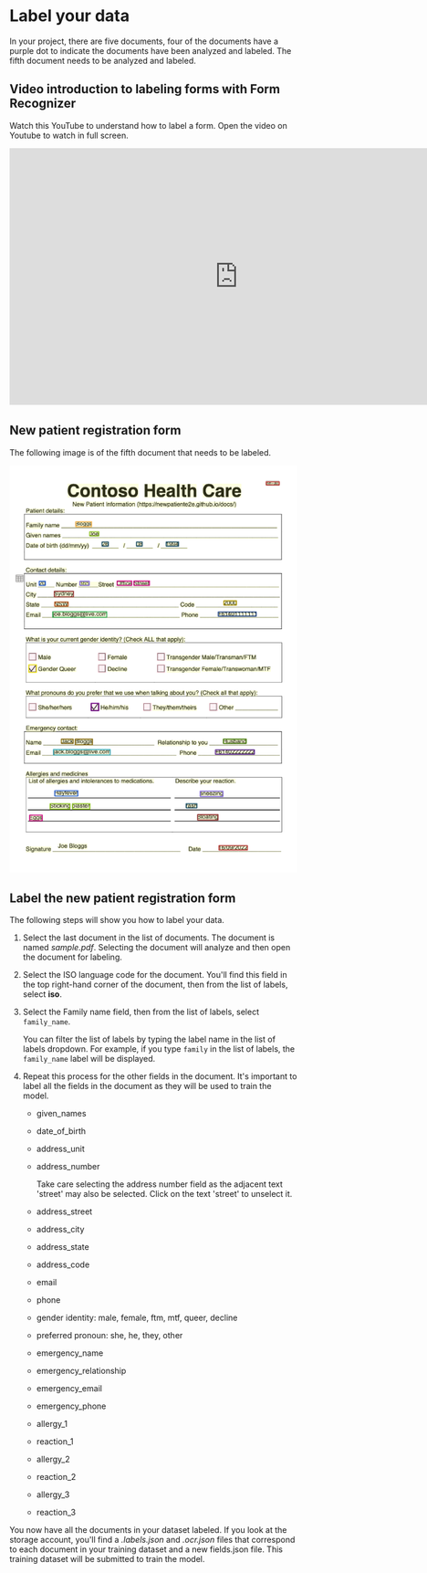 # Label your data

In your project, there are five documents, four of the documents have a purple dot to indicate the documents have been analyzed and labeled. The fifth document needs to be analyzed and labeled.

## Video introduction to labeling forms with Form Recognizer

Watch this YouTube to understand how to label a form. Open the video on Youtube to watch in full screen.

<iframe width="800" height="450" src="https://www.youtube.com/embed/d1QHX47mSDo" title="YouTube video player" frameborder="0" allow="accelerometer; autoplay; clipboard-write; encrypted-media; gyroscope; picture-in-picture" allowfullscreen></iframe>

## New patient registration form

The following image is of the fifth document that needs to be labeled.

![The image shows the label data panel](./img/label-data-panel.png)

## Label the new patient registration form

The following steps will show you how to label your data.

1. Select the last document in the list of documents. The document is named _sample.pdf_. Selecting the document will analyze and then open the document for labeling.
1. Select the ISO language code for the document. You'll find this field in the top right-hand corner of the document, then from the list of labels, select **iso**.
1. Select the Family name field, then from the list of labels, select `family_name`.

    You can filter the list of labels by typing the label name in the list of labels dropdown. For example, if you type `family` in the list of labels, the `family_name` label will be displayed.

1. Repeat this process for the other fields in the document. It's important to label all the fields in the document as they will be used to train the model.

    - given_names
    - date_of_birth
    - address_unit
    - address_number

        Take care selecting the address number field as the adjacent text 'street' may also be selected. Click on the text 'street' to unselect it.

    - address_street
    - address_city
    - address_state
    - address_code
    - email
    - phone
    - gender identity: male, female, ftm, mtf, queer, decline
    - preferred pronoun: she, he, they, other
    - emergency_name
    - emergency_relationship
    - emergency_email
    - emergency_phone
    - allergy_1
    - reaction_1
    - allergy_2
    - reaction_2
    - allergy_3
    - reaction_3

You now have all the documents in your dataset labeled. If you look at the storage account, you'll find a *.labels.json* and *.ocr.json* files that correspond to each document in your training dataset and a new fields.json file. This training dataset will be submitted to train the model.
